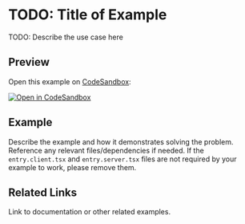 # TODO: Title of Example

TODO: Describe the use case here

## Preview

Open this example on [CodeSandbox](https://codesandbox.com):

<!-- TODO: update this link to the path for your example: -->

[![Open in CodeSandbox](https://codesandbox.io/static/img/play-codesandbox.svg)](https://codesandbox.io/s/github/remix-run/examples/tree/main/__template)

## Example

Describe the example and how it demonstrates solving the problem. Reference any relevant files/dependencies if needed.
If the `entry.client.tsx` and `entry.server.tsx` files are not required by your example to work, please remove them.

## Related Links

Link to documentation or other related examples.
